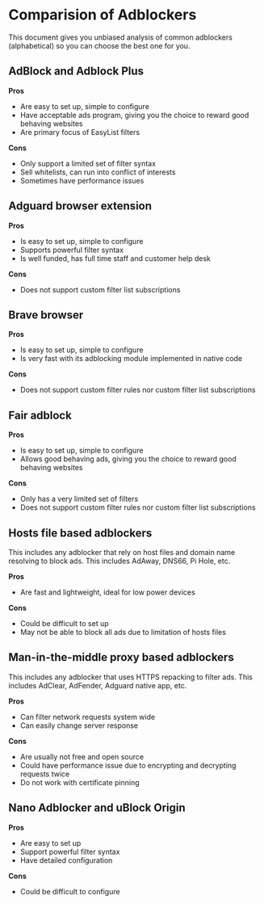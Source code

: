 # Comparision of Adblockers

This document gives you unbiased analysis of common adblockers (alphabetical)
so you can choose the best one for you.

## AdBlock and Adblock Plus

**Pros**
* Are easy to set up, simple to configure
* Have acceptable ads program, giving you the choice to reward good behaving
  websites
* Are primary focus of EasyList filters

**Cons**
* Only support a limited set of filter syntax
* Sell whitelists, can run into conflict of interests
* Sometimes have performance issues

## Adguard browser extension

**Pros**
* Is easy to set up, simple to configure
* Supports powerful filter syntax
* Is well funded, has full time staff and customer help desk

**Cons**
* Does not support custom filter list subscriptions

## Brave browser

**Pros**
* Is easy to set up, simple to configure
* Is very fast with its adblocking module implemented in native code

**Cons**
* Does not support custom filter rules nor custom filter list subscriptions

## Fair adblock

**Pros**
* Is easy to set up, simple to configure
* Allows good behaving ads, giving you the choice to reward good behaving
  websites

**Cons**
* Only has a very limited set of filters
* Does not support custom filter rules nor custom filter list subscriptions

## Hosts file based adblockers

This includes any adblocker that rely on host files and domain name resolving
to block ads. This includes AdAway, DNS66, Pi Hole, etc.

**Pros**
* Are fast and lightweight, ideal for low power devices

**Cons**
* Could be difficult to set up
* May not be able to block all ads due to limitation of hosts files

## Man-in-the-middle proxy based adblockers

This includes any adblocker that uses HTTPS repacking to filter ads. This
includes AdClear, AdFender, Adguard native app, etc.

**Pros**
* Can filter network requests system wide
* Can easily change server response

**Cons**
* Are usually not free and open source
* Could have performance issue due to encrypting and decrypting requests twice
* Do not work with certificate pinning

## Nano Adblocker and uBlock Origin

**Pros**
* Are easy to set up
* Support powerful filter syntax
* Have detailed configuration

**Cons**
* Could be difficult to configure
